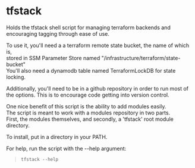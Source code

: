 # tfstack
Holds the tfstack shell script for managing terraform backends and encouraging tagging through ease of use.   

To use it, you'll need a a terraform remote state bucket, the name of which is,   
stored in SSM Parameter Store named "/infrastructure/terraform/state-bucket"   
You'll also need a dynamodb table named TerraformLockDB for state locking.   
   
Additionally, you'll need to be in a github repository in order to run most of the options. This is to encourage code getting into version control.   
   
One nice benefit of this script is the ability to add modules easily.    
The script is meant to work with a modules repository in two parts.   
First, the modules themselves, and secondly, a 'tfstack' root module directory.   

To install, put in a directory in your PATH.

For help, run the script with the --help argument:   
> ```tfstack --help```   

